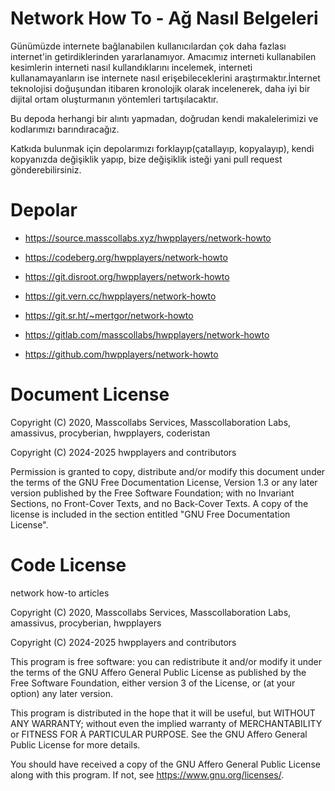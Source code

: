 # Network How To - Ağ Nasıl Belgeleri

Günümüzde internete bağlanabilen kullanıcılardan çok daha fazlası internet'in getirdiklerinden yararlanamıyor. Amacımız interneti kullanabilen kesimlerin interneti nasıl kullandıklarını incelemek, interneti kullanamayanların ise internete nasıl erişebileceklerini araştırmaktır.İnternet teknolojisi doğuşundan itibaren kronolojik olarak incelenerek, daha iyi bir dijital ortam oluşturmanın yöntemleri tartışılacaktır.

Bu depoda herhangi bir alıntı yapmadan, doğrudan kendi makalelerimizi ve kodlarımızı barındıracağız.

Katkıda bulunmak için depolarımızı forklayıp(çatallayıp, kopyalayıp), kendi kopyanızda değişiklik yapıp, bize değişiklik isteği yani pull request gönderebilirsiniz.

# Depolar

* https://source.masscollabs.xyz/hwpplayers/network-howto
 
* https://codeberg.org/hwpplayers/network-howto

* https://git.disroot.org/hwpplayers/network-howto

* https://git.vern.cc/hwpplayers/network-howto

* https://git.sr.ht/~mertgor/network-howto

* https://gitlab.com/masscollabs/hwpplayers/network-howto

* https://github.com/hwpplayers/network-howto
 
# Document License

Copyright (C) 2020, Masscollabs Services, Masscollaboration Labs, amassivus, procyberian, hwpplayers, coderistan

Copyright (C) 2024-2025 hwpplayers and contributors

Permission is granted to copy, distribute and/or modify this document
under the terms of the GNU Free Documentation License, Version 1.3
or any later version published by the Free Software Foundation;
with no Invariant Sections, no Front-Cover Texts, and no Back-Cover Texts.
A copy of the license is included in the section entitled "GNU
Free Documentation License".

# Code License

network how-to articles

Copyright (C) 2020, Masscollabs Services, Masscollaboration Labs, amassivus, procyberian, hwpplayers

Copyright (C) 2024-2025 hwpplayers and contributors

This program is free software: you can redistribute it and/or modify
it under the terms of the GNU Affero General Public License as
published by the Free Software Foundation, either version 3 of the
License, or (at your option) any later version.

This program is distributed in the hope that it will be useful,
but WITHOUT ANY WARRANTY; without even the implied warranty of
MERCHANTABILITY or FITNESS FOR A PARTICULAR PURPOSE.  See the
GNU Affero General Public License for more details.

You should have received a copy of the GNU Affero General Public License
along with this program.  If not, see <https://www.gnu.org/licenses/>.
